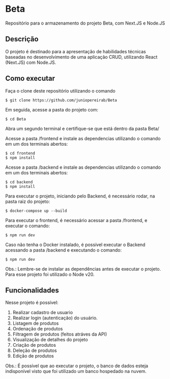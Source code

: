 # Beta
Repositório para o armazenamento do projeto Beta, com Next.JS e Node.JS

## Descrição

O projeto é destinado para a apresentação de habilidades técnicas baseadas no desenvolvimento de uma aplicação CRUD, utilizando React (Next.JS) com Node.JS.

## Como executar

Faça o clone deste repositório utilizando o comando

```
$ git clone https://github.com/juniopereirab/Beta
```

Em seguida, acesse a pasta do projeto com:

```
$ cd Beta
```

Abra um segundo terminal e certifique-se que está dentro da pasta Beta/

Acesse a pasta /frontend e instale as dependencias utilizando o comando em um dos terminais abertos:
```
$ cd frontend
$ npm install
```

Acesse a pasta /backend e instale as dependencias utilizando o comando em um dos terminais abertos:
```
$ cd backend
$ npm install
```

Para executar o projeto, iniciando pelo Backend, é necessário rodar, na pasta raiz do projeto:

```
$ docker-compose up --build
```

Para executar o frontend, é necessário acessar a pasta /frontend, e executar o comando:

```
$ npm run dev
```

Caso não tenha o Docker instalado, é possível executar o Backend acessando a pasta /backend e executando o comando:
```
$ npm run dev
```

Obs.: Lembre-se de instalar as dependências antes de executar o projeto. Para esse projeto foi utilizado o Node v20.


## Funcionalidades

Nesse projeto é possível:

1. Realizar cadastro de usuario
2. Realizar login (autenticação) do usuário.
3. Listagem de produtos
4. Ordenação de produtos
5. Filtragem de produtos (feitos atráves da API)
6. Visualização de detalhes do projeto
7. Criação de produtos
8. Deleção de produtos
9. Edição de produtos

Obs.: É possível que ao executar o projeto, o banco de dados esteja indisponível visto que foi utilizado um banco hospedado na nuvem.